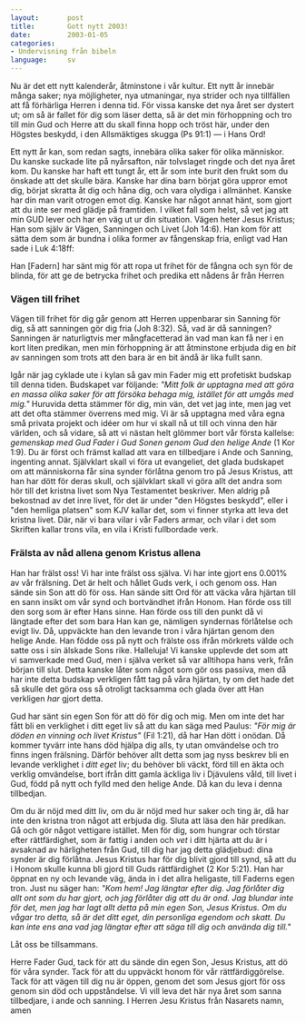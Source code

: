 ```yaml
---
layout:       post
title:        Gott nytt 2003!
date:         2003-01-05
categories:
- Undervisning från bibeln
language:     sv
---
```

Nu är det ett nytt kalenderår, åtminstone i vår kultur.  Ett nytt år innebär
många saker; nya möjligheter, nya utmaningar, nya strider och nya tillfällen att
få förhärliga Herren i denna tid.  För vissa kanske det nya året ser dystert ut;
om så är fallet för dig som läser detta, så är det min förhoppning och tro till
min Gud och Herre att du skall finna hopp och tröst här, under den Högstes
beskydd, i den Allsmäktiges skugga (Ps 91:1) &mdash; i Hans Ord!

Ett nytt år kan, som redan sagts, innebära olika saker för olika människor.  Du
kanske suckade lite på nyårsafton, när tolvslaget ringde och det nya året kom.
Du kanske har haft ett tungt år, ett år som inte burit den frukt som du önskade
att det skulle bära.  Kanske har dina barn börjat göra uppror emot dig, börjat
skratta åt dig och håna dig, och vara olydiga i allmänhet.  Kanske har din man
varit otrogen emot dig.  Kanske har något annat hänt, som gjort att du inte ser
med glädje på framtiden.  I vilket fall som helst, så vet jag att min GUD lever
och har en väg ut ur din situation.  Vägen heter Jesus Kristus; Han som själv är
Vägen, Sanningen och Livet (Joh 14:6).  Han kom för att sätta dem som är bundna
i olika former av fångenskap fria, enligt vad Han sade i Luk 4:18ff:

<p class="bible">Han [Fadern] har sänt mig för att ropa ut frihet för
de fångna och syn för de blinda, för att ge de betrycka frihet och
predika ett nådens år från Herren</p>

### Vägen till frihet

Vägen till frihet för dig går genom att Herren uppenbarar sin Sanning för dig,
så att sanningen gör dig fria (Joh 8:32).  Så, vad är då sanningen?  Sanningen
är naturligtvis mer mångfacetterad än vad man kan få ner i en kort liten
predikan, men min förhoppning är att åtminstone erbjuda dig en <em>bit</em> av
sanningen som trots att den bara är en bit ändå är lika fullt sann.

Igår när jag cyklade ute i kylan så gav min Fader mig ett profetiskt budskap
till denna tiden.  Budskapet var följande: <em>"Mitt folk är upptagna med att
göra en massa olika saker för att försöka behaga mig, istället för att umgås med
mig."</em> Huruvida detta stämmer för dig, min vän, det vet jag inte, men jag
vet att det ofta stämmer överrens med mig.  Vi är så upptagna med våra egna små
privata projekt och idéer om hur vi skall nå ut till och vinna den här världen,
och så vidare, så att vi nästan helt glömmer bort vår första kallelse:
<em>gemenskap med Gud Fader i Gud Sonen genom Gud den helige Ande</em> (1 Kor
1:9).  Du är först och främst kallad att vara en tillbedjare i Ande och Sanning,
ingenting annat.  Självklart skall vi föra ut evangeliet, det glada budskapet om
att människorna får sina synder förlåtna genom tro på Jesus Kristus, att han har
dött för deras skull, och självklart skall vi göra allt det andra som hör till
det kristna livet som Nya Testamentet beskriver.  Men aldrig på bekostnad av det
inre livet, för det är under "den Högstes beskydd", eller i "den hemliga
platsen" som KJV kallar det, som vi finner styrka att leva det kristna livet.
Där, när vi bara vilar i vår Faders armar, och vilar i det som Skriften kallar
trons vila, en vila i Kristi fullbordade verk.

### Frälsta av nåd allena genom Kristus allena

Han har frälst oss!  Vi har inte frälst oss själva.  Vi har inte gjort ens
0.001% av vår frälsning.  Det är helt och hållet Guds verk, i och genom oss.
Han sände sin Son att dö för oss. Han sände sitt Ord för att väcka våra hjärtan
till en sann insikt om vår synd och bortvändhet ifrån Honom.  Han förde oss till
den sorg som är efter Hans sinne. Han förde oss till den punkt då vi längtade
efter det som bara Han kan ge, nämligen syndernas förlåtelse och evigt liv.  Då,
uppväckte han den levande tron i våra hjärtan genom den helige Ande.  Han födde
oss på nytt och frälste oss ifrån mörkrets välde och satte oss i sin älskade
Sons rike.  Halleluja!  Vi kanske upplevde det som att vi samverkade med Gud,
men i själva verket så var alltihopa hans verk, från början till slut.  Detta
kanske låter som något som gör oss passiva, men då har inte detta budskap
verkligen fått tag på våra hjärtan, ty om det hade det så skulle det göra oss så
otroligt tacksamma och glada över att Han verkligen <em>har</em> gjort detta.

Gud har sänt sin egen Son för att dö för dig och mig.  Men om inte det har fått
bli en verklighet i ditt eget liv så att du kan säga med Paulus: <em>"För mig är
döden en vinning och livet Kristus"</em> (Fil 1:21), då har Han dött i onödan.
Då kommer tyvärr inte hans död hjälpa dig alls, ty utan omvändelse och tro finns
ingen frälsning. Därför behöver allt detta som jag nyss beskrev bli en levande
verklighet i <em>ditt eget</em> liv; du behöver bli väckt, förd till en äkta och
verklig omvändelse, bort ifrån ditt gamla äckliga liv i Djävulens våld, till
livet i Gud, född på nytt och fylld med den helige Ande.  Då kan du leva i denna
tillbedjan.

Om du är nöjd med ditt liv, om du är nöjd med hur saker och ting är, då har inte
den kristna tron något att erbjuda dig.  Sluta att läsa den här predikan.  Gå
och gör något vettigare istället.  Men för dig, som hungrar och törstar efter
rättfärdighet, som är fattig i anden och <em>vet</em> i ditt hjärta att du är i
avsaknad av härligheten från Gud, till dig har jag detta glädjebud: dina synder
är dig förlåtna. Jesus Kristus har för dig blivit gjord till synd, så att du i
Honom skulle kunna bli gjord till Guds rättfärdighet (2 Kor 5:21).  Han har
öppnat en ny och levande väg, ända in i det allra heligaste, till Faderns egen
tron.  Just nu säger han: <em>"Kom hem!  Jag längtar efter dig.  Jag förlåter
dig allt ont som du har gjort, och jag förlåter dig att du är ond.  Jag blundar
inte för det, men jag har lagt allt detta på min egen Son, Jesus Kristus.  Om du
vågar tro detta, så är det ditt eget, din personliga egendom och skatt.  Du kan
inte ens ana vad jag längtar efter att säga till dig och använda dig till."</em>

Låt oss be tillsammans.

<p class="prayer">Herre Fader Gud, tack för att du sände din egen Son,
Jesus Kristus, att dö för våra synder.  Tack för att du uppväckt honom
för vår rättfärdiggörelse.  Tack för att vägen till dig nu är öppen,
genom det som Jesus gjort för oss genom sin död och uppståndelse.  Vi
vill leva det här nya året som sanna tillbedjare, i ande och sanning.
I Herren Jesu Kristus från Nasarets namn, amen</p>
